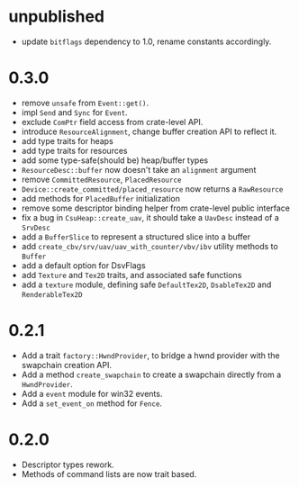 # unpublished
- update `bitflags` dependency to 1.0, rename constants accordingly.

# 0.3.0
- remove `unsafe` from `Event::get()`.
- impl `Send` and `Sync` for `Event`.
- exclude `ComPtr` field access from crate-level API.
- introduce `ResourceAlignment`, change buffer creation API to reflect it.
- add type traits for heaps
- add type traits for resources
- add some type-safe(should be) heap/buffer types
- `ResourceDesc::buffer` now doesn't take an `alignment` argument
- remove `CommittedResource`, `PlacedResource`
- `Device::create_committed/placed_resource` now returns a `RawResource`
- add methods for `PlacedBuffer` initialization
- remove some descriptor binding helper from crate-level public interface
- fix a bug in `CsuHeap::create_uav`, it should take a `UavDesc` instead of a `SrvDesc`
- add a `BufferSlice` to represent a structured slice into a buffer
- add `create_cbv/srv/uav/uav_with_counter/vbv/ibv` utility methods to `Buffer`
- add a default option for DsvFlags
- add `Texture` and `Tex2D` traits, and associated safe functions
- add a `texture` module, defining safe `DefaultTex2D`, `DsableTex2D` and `RenderableTex2D`

# 0.2.1
- Add a trait `factory::HwndProvider`, to bridge a hwnd provider with the swapchain creation API.
- Add a method `create_swapchain` to create a swapchain directly from a `HwndProvider`.
- Add a `event` module for win32 events.
- Add a `set_event_on` method for `Fence`.

# 0.2.0
- Descriptor types rework.
- Methods of command lists are now trait based.
